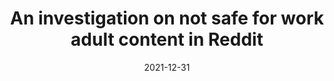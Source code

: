 ---
title: 'An investigation on not safe for work adult content in Reddit'
collection: publications
permalink: /publication/2021-CEUR Workshop Proceedings-An-investigation.md
excerpt: 'F. Cauteruccio, E. Corradini, G. Terracina, D. Ursino, L. Virgili'
date: 2021-12-31
venue: 'CEUR Workshop Proceedings'
link: 'https://ceur-ws.org/Vol-2994/paper47.pdf'
location: 'DEMACS, University of Calabria; DII, Polytechnic University of Marche'
---